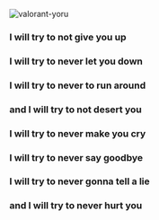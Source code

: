 ![valorant-yoru](https://github.com/ThisIsElmira/ThisIsElmira/assets/104326899/9988a766-c26b-49c6-8401-579090fb5769)

### I will try to not give you up
### I will try to never  let you down
### I will try to never to run around
### and I will try to not desert you

### I will try to never make you cry
### I will try to never say goodbye
### I will try to never gonna tell a lie
### and I will try to never hurt you
